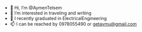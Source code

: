- 👋 Hi, I’m @AymenTelsem
- 👀 I’m interested in traveling and writing 
- 🌱 I recently graduated in ElectricalEngineering
- 📫 I can be reached by 0978055490 or getaymu@gmail.com 

<!---
AymenTelsem is a ✨ special ✨ repository because its `README.md` (this file) appears on your GitHub profile.
You can click the Preview link to take a look at your changes.
--->
